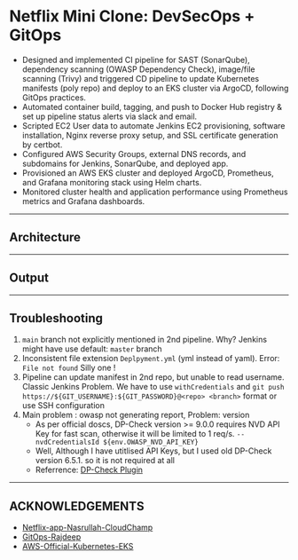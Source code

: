 # **Netflix Mini Clone: DevSecOps + GitOps**
- Designed and implemented CI pipeline for SAST (SonarQube), dependency scanning (OWASP Dependency Check), image/file scanning (Trivy) and triggered CD pipeline to update Kubernetes manifests (poly repo) and deploy to an EKS cluster via ArgoCD, following GitOps practices.
- Automated container build, tagging, and push to Docker Hub registry & set up pipeline status alerts via slack and email.
- Scripted EC2 User data to automate Jenkins EC2 provisioning, software installation, Nginx reverse proxy setup, and SSL certificate generation by certbot.
- Configured AWS Security Groups, external DNS records, and subdomains for Jenkins, SonarQube, and deployed app.
- Provisioned an AWS EKS cluster and deployed ArgoCD, Prometheus, and Grafana monitoring stack using Helm charts.
- Monitored cluster health and application performance using Prometheus metrics and Grafana dashboards.

---
## **Architecture**


---
## **Output**


---
## **Troubleshooting**
1. `main` branch not explicitly mentioned in 2nd pipeline. Why? Jenkins might have use default: `master` branch
2. Inconsistent file extension `Deplpyment.yml` (yml instead of yaml). Error: `File not found` Silly one !
3. Pipeline can update manifest in 2nd repo, but unable to read username. Classic Jenkins Problem. We have to use `withCredentials` and `git push https://${GIT_USERNAME}:${GIT_PASSWORD}@<repo> <branch>` format or use SSH configuration
4. Main problem : owasp not generating report, Problem: version
    - As per official doscs, DP-Check version >= 9.0.0 requires NVD API Key for fast scan, otherwise it will be limited to 1 req/s.
        `--nvdCredentialsId ${env.OWASP_NVD_API_KEY}`
    - Well, Although I have utitlised API Keys, but I used old DP-Check version 6.5.1. so it is not required at all
    - Referrence: [DP-Check Plugin](https://www.jenkins.io/doc/pipeline/steps/dependency-check-jenkins-plugin/)

---
## **ACKNOWLEDGEMENTS**
- [Netflix-app-Nasrullah-CloudChamp](https://www.youtube.com/watch?v=g8X5AoqCJHc&t=4898s)
- [GitOps-Rajdeep](https://www.youtube.com/watch?v=o4QG_kqYvHk)
- [AWS-Official-Kubernetes-EKS](https://docs.aws.amazon.com/eks/latest/userguide/create-cluster.html)

